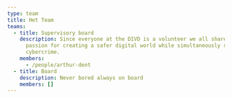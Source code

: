 ```yaml
---
type: team
title: Het Team
teams:
  - title: Supervisory board
    description: Since everyone at the DIVD is a volunteer we all share a similar
      passion for creating a safer digital world while simultaneously reporting
      cybercrime.
    members:
      - /people/arthur-dent
  - title: Board
    description: Never bored always on board
    members: []
---
```

